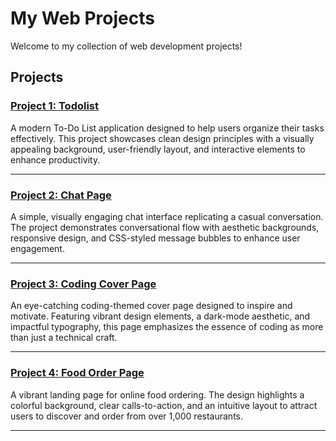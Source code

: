 # My Web Projects

Welcome to my collection of web development projects!

## Projects

### [Project 1: Todolist](https://balamurugan2004m.github.io/Static-Website-for-mobile/Todolist/)
A modern To-Do List application designed to help users organize their tasks effectively. This project showcases clean design principles with a visually appealing background, user-friendly layout, and interactive elements to enhance productivity.

---

### [Project 2: Chat Page](https://balamurugan2004m.github.io/Static-Website-for-mobile/Chat-Page/)
A simple, visually engaging chat interface replicating a casual conversation. The project demonstrates conversational flow with aesthetic backgrounds, responsive design, and CSS-styled message bubbles to enhance user engagement.

---

### [Project 3: Coding Cover Page](https://balamurugan2004m.github.io/Static-Website-for-mobile/Coding-Cover-Page/)
An eye-catching coding-themed cover page designed to inspire and motivate. Featuring vibrant design elements, a dark-mode aesthetic, and impactful typography, this page emphasizes the essence of coding as more than just a technical craft.

---

### [Project 4: Food Order Page](https://balamurugan2004m.github.io/Static-Website-for-mobile/News-Page/)
A vibrant landing page for online food ordering. The design highlights a colorful background, clear calls-to-action, and an intuitive layout to attract users to discover and order from over 1,000 restaurants.

---



